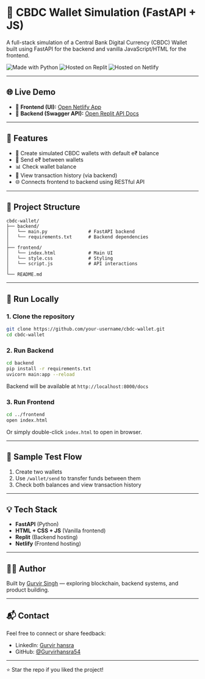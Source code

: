 # 💸 CBDC Wallet Simulation (FastAPI + JS)

A full-stack simulation of a Central Bank Digital Currency (CBDC) Wallet built using FastAPI for the backend and vanilla JavaScript/HTML for the frontend.

![Made with Python](https://img.shields.io/badge/Python-FastAPI-blue?logo=python)
![Hosted on Replit](https://img.shields.io/badge/Backend-Replit-lightgrey?logo=replit)
![Hosted on Netlify](https://img.shields.io/badge/Frontend-Netlify-brightgreen?logo=netlify)

---

## 🌐 Live Demo

- 🔗 **Frontend (UI):** [Open Netlify App](https://playful-selkie-5b13e4.netlify.app/)
- 🔗 **Backend (Swagger API):** [Open Replit API Docs](https://d5320af4-01e5-4798-a5ac-63b71b7cdc08-00-4qol32917fza.sisko.replit.dev/docs)

---

## 🧩 Features

- 🏦 Create simulated CBDC wallets with default e₹ balance
- 💸 Send e₹ between wallets
- 📊 Check wallet balance
- 📜 View transaction history (via backend)
- 🌐 Connects frontend to backend using RESTful API

---

## 📁 Project Structure

```
cbdc-wallet/
├── backend/
│   └── main.py               # FastAPI backend
│   └── requirements.txt      # Backend dependencies
│
├── frontend/
│   └── index.html            # Main UI
│   └── style.css             # Styling
│   └── script.js             # API interactions
│
└── README.md
```

---

## 🚀 Run Locally

### 1. Clone the repository

```bash
git clone https://github.com/your-username/cbdc-wallet.git
cd cbdc-wallet
```

### 2. Run Backend

```bash
cd backend
pip install -r requirements.txt
uvicorn main:app --reload
```

Backend will be available at `http://localhost:8000/docs`

### 3. Run Frontend

```bash
cd ../frontend
open index.html
```

Or simply double-click `index.html` to open in browser.

---

## 🧪 Sample Test Flow

1. Create two wallets
2. Use `/wallet/send` to transfer funds between them
3. Check both balances and view transaction history

---

## 💡 Tech Stack

- **FastAPI** (Python)
- **HTML + CSS + JS** (Vanilla frontend)
- **Replit** (Backend hosting)
- **Netlify** (Frontend hosting)

---

## 👨‍💻 Author

Built by [Gurvir Singh](https://github.com/Gurvirhansra54) — exploring blockchain, backend systems, and product building.

---

## 📬 Contact

Feel free to connect or share feedback:
- LinkedIn: [Gurvir hansra](https://www.linkedin.com/in/gurvir-singh-bca/)
- GitHub: [@Gurvirhansra54](https://github.com/Gurvirhansra54)

---

⭐ Star the repo if you liked the project!
